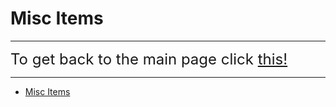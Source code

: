 # Misc Items

---

<font size="5">To get back to the main page click <a href="../DeltaBlox">this!</a></font>

---

- [Misc Items](#misc-items)